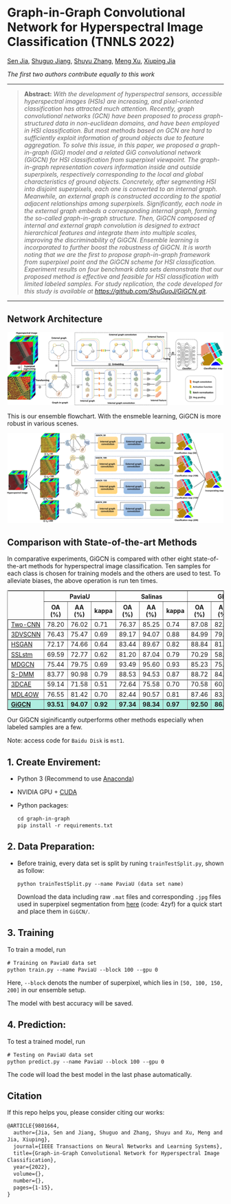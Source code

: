# Graph-in-Graph Convolutional Network for Hyperspectral Image Classification (TNNLS 2022)
<!-- [![winner](https://img.shields.io/badge/Winner-NTIRE_2022_Challenge_on_Spectral_Reconstruction_from_RGB-179bd3)](https://codalab.lisn.upsaclay.fr/competitions/721#learn_the_details)
[![arXiv](https://img.shields.io/badge/arxiv-paper-179bd3)](https://arxiv.org/abs/2204.07908)
[![zhihu](https://img.shields.io/badge/zhihu-知乎中文解读-179bd3)](https://zhuanlan.zhihu.com/p/501101943)
[![mst](https://img.shields.io/badge/CVPR-MST-179bd3)](https://github.com/caiyuanhao1998/MST)
![visitors](https://visitor-badge.glitch.me/badge?page_id=caiyuanhao1998/MST-plus-plus) -->

[Sen Jia](https://scholar.google.com.hk/citations?hl=zh-CN&user=UxbDMKoAAAAJ), [Shuguo Jiang](https://scholar.google.com.hk/citations?hl=zh-CN&user=B1YTGUgAAAAJ), [Shuyu Zhang](https://scholar.google.com.hk/citations?hl=zh-CN&user=O48TQQ4AAAAJ), [Meng Xu](https://scholar.google.com.hk/citations?hl=zh-CN&user=Hw1TFzQAAAAJ), [Xiuping Jia]()

*The first two authors contribute equally to this work*

<!-- #### News
- **2022.04.17 :** Our paper has been accepted by CVPRW 2022, code and models have been released. :rocket: 
- **2022.04.02 :** We win the **First** place of NTIRE 2022 Challenge on Spectral Reconstruction from RGB. :trophy: 

|             480 nm              |              520 nm              |              580 nm              |              660 nm              |
| :-----------------------------: | :------------------------------: | :------------------------------: | :------------------------------: |
| <img src="./figure/ARAD_1K_0912_channel9.gif"  height=170 width=170> | <img src="./figure/ARAD_1K_0912_channel13.gif" width=170 height=170> | <img src="./figure/ARAD_1K_0912_channel19.gif" width=170 height=170> |  <img src="./figure/ARAD_1K_0912_channel27.gif" width=170 height=170> | -->



<hr />

> **Abstract:** *With the development of hyperspectral sensors, accessible hyperspectral images (HSIs) are increasing, and pixel-oriented classification has attracted much attention. Recently, graph convolutional networks (GCN) have been proposed to process graph-structured data in non-euclidean domains, and have been employed in HSI classification. But most methods based on GCN are hard to sufficiently exploit information of ground objects due to feature aggregation. To solve this issue, in this paper, we proposed a graph-in-graph (GiG) model and a related GiG convolutional network (GiGCN) for HSI classification from superpixel viewpoint. The graph-in-graph representation covers information inside and outside superpixels, respectively corresponding to the local and global characteristics of ground objects. Concretely, after segmenting HSI into disjoint superpixels, each one is converted to an internal graph. Meanwhile, an external graph is constructed according to the spatial adjacent relationships among superpixels. Significantly, each node in the external graph embeds a corresponding internal graph, forming the so-called graph-in-graph structure. Then, GiGCN composed of internal and external graph convolution is designed to extract hierarchical features and integrate them into multiple scales, improving the discriminability of GiGCN. Ensemble learning is incorporated to further boost the robustness of GiGCN. It is worth noting that we are the first to propose graph-in-graph framework from superpixel point and the GiGCN scheme for HSI classification. Experiment results on four benchmark data sets demonstrate that our proposed method is effective and feasible for HSI classification with limited labeled samples. For study replication, the code developed for this study is available at https://github.com/ShuGuoJ/GiGCN.git.* 
<hr />



## Network Architecture
<!-- ![Illustration of GiGCN](figure/GiGCN.png) -->
<div aligh=center witdh="200"><img src="figure/GiGCN.png"></div>

This is our ensemble flowchart. With the ensmeble learning, GiGCN is more robust in various scenes.

<!-- ![Illustration of ensemble learning](figure/ensemble.png) -->
<img src="figure/ensemble.png" aligh=center witdh="50px">

## Comparison with State-of-the-art Methods
<!-- This repo is a baseline and toolbox containing 11 image restoration algorithms for Spectral Reconstruction. -->

<!-- We are going to enlarge our model zoo in the future. -->
In comparative experiments, GiGCN is compared with other eight state-of-the-art methods for hyperspectral image classification. Ten samples for each class is chosen for training models and the others are used to test. To alleviate biases, the above operation is run ten times.


<!-- <details close>
<summary><b>Supported algorithms:</b></summary>

* [x] [MST++](https://arxiv.org/abs/2111.07910) (CVPRW 2022)
* [x] [MST](https://arxiv.org/abs/2111.07910) (CVPR 2022)
* [x] [HDNet](https://arxiv.org/abs/2203.02149) (CVPR 2022)
* [x] [Restormer](https://arxiv.org/abs/2111.09881) (CVPR 2022)
* [x] [MPRNet](https://arxiv.org/abs/2102.02808) (CVPR 2021)
* [x] [HINet](https://arxiv.org/abs/2105.06086) (CVPRW 2021)
* [x] [MIRNet](https://arxiv.org/abs/2003.06792) (ECCV 2020)
* [x] [AWAN](https://arxiv.org/abs/2005.09305) (CVPRW 2020)
* [x] [HRNet](https://arxiv.org/abs/2005.04703) (CVPRW 2020)
* [x] [HSCNN+](https://openaccess.thecvf.com/content_cvpr_2018_workshops/w13/html/Shi_HSCNN_Advanced_CNN-Based_CVPR_2018_paper.html) (CVPRW 2018)
* [x] [EDSR](https://arxiv.org/abs/1707.02921) (CVPRW 2017)

</details> -->

<!-- ![comparison_fig](/figure/compare_fig.png) -->

<!-- ### Results on Pavia University (PaviaU) data set - Validation
|  Method   | OA (%) | AA (%) |    kappa    |    time    |
| :-------: | :--------: | :-------: | :--------: | :--------: |
|  [Two-CNN](https://openaccess.thecvf.com/content_cvpr_2018_workshops/w13/html/Shi_HSCNN_Advanced_CNN-Based_CVPR_2018_paper.html)   |    78.20    |  76.02   |   0.71   |   0.0588   |
|   [3DVSCNN](https://arxiv.org/abs/2005.04703)   |   76.43    |  75.47   |   0.69   |   0.0550   |
|   [HSGAN](https://arxiv.org/abs/1707.02921)    |    72.17    |  74.66   |   0.64   |   0.0437   |
|   [SSLstm](https://arxiv.org/abs/2005.09305)    |    69.59    |  72.77   |   0.62   |   0.0367   |
|   [MDGCN](https://arxiv.org/abs/2203.02149)   |    75.44    |  79.75   |   0.69   |   0.0317   |
|   [S-DMM](https://arxiv.org/abs/2105.06086)   |    83.77    |   90.98   |   0.79   |   0.0303   |
|  [3DCAE](https://arxiv.org/abs/2003.06792)   |    59.14    |   71.58   |   0.51   |   0.0274   |
| [MDL4OW](https://arxiv.org/abs/2111.09881) |   76.55    |   81.42   |   0.70   |   0.0274   |
|  [**GiGCN**](https://arxiv.org/abs/2102.02808)   |    93.51    |  94.07   |   0.92   |   0.0270   |

### Results on Salinas data set - Validation
|  Method   | OA (%) | AA (%) |    kappa    |    time    |
| :-------: | :--------: | :-------: | :--------: | :--------: |
|  [Two-CNN](https://openaccess.thecvf.com/content_cvpr_2018_workshops/w13/html/Shi_HSCNN_Advanced_CNN-Based_CVPR_2018_paper.html)   |    76.37    |  85.25   |   0.74   |   0.0588   |
|   [3DVSCNN](https://arxiv.org/abs/2005.04703)   |   89.17    |  94.07   |   0.88   |   0.0550   |
|   [HSGAN](https://arxiv.org/abs/1707.02921)    |    83.44    |  89.67   |   0.82   |   0.0437   |
|   [SSLstm](https://arxiv.org/abs/2005.09305)    |    81.20    |  87.04   |   0.79   |   0.0367   |
|   [MDGCN](https://arxiv.org/abs/2203.02149)   |    93.49    |  95.60   |   0.93   |   0.0317   |
|   [S-DMM](https://arxiv.org/abs/2105.06086)   |    88.53    |   94.53   |   0.87   |   0.0303   |
|  [3DCAE](https://arxiv.org/abs/2003.06792)   |    72.64    |   75.58   |   0.70   |   0.0274   |
| [MDL4OW](https://arxiv.org/abs/2111.09881) |   82.44    |   90.57   |   0.81   |   0.0274   |
|  [**GiGCN**](https://arxiv.org/abs/2102.02808)   |    97.34    |  98.34   |   0.97   |   0.0270   |

### Results on Yellow Riever Estuary (YRE) data set - Validation
|  Method   | OA (%) | AA (%) |    kappa    |    time    |
| :-------: | :--------: | :-------: | :--------: | :--------: |
|  [Two-CNN](https://openaccess.thecvf.com/content_cvpr_2018_workshops/w13/html/Shi_HSCNN_Advanced_CNN-Based_CVPR_2018_paper.html)   |    87.08    |  82.37   |   0.85   |   0.0588   |
|   [3DVSCNN](https://arxiv.org/abs/2005.04703)   |   84.99    |  79.02   |   0.83   |   0.0550   |
|   [HSGAN](https://arxiv.org/abs/1707.02921)    |    88.84    |  81.50   |   0.87   |   0.0437   |
|   [SSLstm](https://arxiv.org/abs/2005.09305)    |    70.29    |  58.55   |   0.66   |   0.0367   |
|   [MDGCN](https://arxiv.org/abs/2203.02149)   |    85.23    |  75.60   |   0.83   |   0.0317   |
|   [S-DMM](https://arxiv.org/abs/2105.06086)   |    88.72    |   84.20   |   0.87   |   0.0303   |
|  [3DCAE](https://arxiv.org/abs/2003.06792)   |    70.58    |   60.98   |   0.66   |   0.0274   |
| [MDL4OW](https://arxiv.org/abs/2111.09881) |   87.46    |   83.41   |   0.86   |   0.0274   |
|  [**GiGCN**](https://arxiv.org/abs/2102.02808)   |    92.50    |  86.52   |   0.91   |   0.0270   |

### Results on Yan Cheng (YC) data set - Validation
|  Method   | OA (%) | AA (%) |    kappa    |    time    |
| :-------: | :--------: | :-------: | :--------: | :--------: |
|  [Two-CNN](https://openaccess.thecvf.com/content_cvpr_2018_workshops/w13/html/Shi_HSCNN_Advanced_CNN-Based_CVPR_2018_paper.html)   |    85.20    |  81.18   |   0.82   |   0.0588   |
|   [3DVSCNN](https://arxiv.org/abs/2005.04703)   |   77.33    |  75.14   |   0.73   |   0.0550   |
|   [HSGAN](https://arxiv.org/abs/1707.02921)    |    92.74    |  88.46   |   0.91   |   0.0437   |
|   [SSLstm](https://arxiv.org/abs/2005.09305)    |    89.01    |  78.20   |   0.87   |   0.0367   |
|   [MDGCN](https://arxiv.org/abs/2203.02149)   |    92.28    |  88.09   |   0.91   |   0.0317   |
|   [S-DMM](https://arxiv.org/abs/2105.06086)   |    81.17    |   82.85   |   0.78   |   0.0303   |
|  [3DCAE](https://arxiv.org/abs/2003.06792)   |    70.65    |   81.47   |   0.68   |   0.0274   |
| [MDL4OW](https://arxiv.org/abs/2111.09881) |   93.65    |   94.98   |   0.92   |   0.0274   |
|  [**GiGCN**](https://arxiv.org/abs/2102.02808)   |    97.51    |  95.88   |   0.97   |   0.0270   | -->


<table border="1" width="98%">
<style>
th.head {border-style:none;}
</style>
<tr>
	<th rowspan="2" class="head"></th>
	<th colspan="3" align="center">PaviaU</th>
	<th colspan="3" align="center">Salinas</th>
  <th colspan="3" align="center">GF5</th>
  <th colspan="3" align="center">YC</th>
</tr>
<tr>
	<th>OA (%)</th>
  <th>AA (%)</th>
  <th>kappa</th>
  <th>OA (%)</th>
  <th>AA (%)</th>
  <th>kappa</th>
  <th>OA (%)</th>
  <th>AA (%)</th>
  <th>kappa</th>
  <th>OA (%)</th>
  <th>AA (%)</th>
  <th>kappa</th>
</tr>
<tr>
	<td><a href="https://github.com/ShuGuoJ/TwoCnn.git">Two-CNN</a></td>
	<td>78.20</td>
  <td>76.02</td>
  <td>0.71</td>
  <td>76.37</td>
  <td>85.25</td>
  <td>0.74</td>
  <td>87.08</td>
  <td>82.37</td>
  <td>0.85</td>
  <td>85.20</td>
  <td>81.18</td>
  <td>0.82</td>
</tr>
<tr>
	<td><a href="https://github.com/ShuGuoJ/3DVSCNN.git">3DVSCNN</a></td>
	<td>76.43</td>
  <td>75.47</td>
  <td>0.69</td>
  <td>89.17</td>
  <td>94.07</td>
  <td>0.88</td>
  <td>84.99</td>
  <td>79.02</td>
  <td>0.83</td>
  <td>77.33</td>
  <td>75.14</td>
  <td>0.73</td>
</tr>
<tr>
	<td><a href="">HSGAN</a></td>
	<td>72.17</td>
  <td>74.66</td>
  <td>0.64</td>
  <td>83.44</td>
  <td>89.67</td>
  <td>0.82</td>
  <td>88.84</td>
  <td>81.50</td>
  <td>0.87</td>
  <td>92.74</td>
  <td>88.46</td>
  <td>0.91</td>
</tr>
<tr>
	<td><a href="https://github.com/ShuGuoJ/SSLstm.git">SSLstm</a></td>
	<td>69.59</td>
  <td>72.77</td>
  <td>0.62</td>
  <td>81.20</td>
  <td>87.04</td>
  <td>0.79</td>
  <td>70.29</td>
  <td>58.55</td>
  <td>0.66</td>
  <td>89.01</td>
  <td>78.20</td>
  <td>0.87</td>
</tr>
<tr>
	<td><a href="">MDGCN</a></td>
	<td>75.44</td>
  <td>79.75</td>
  <td>0.69</td>
  <td>93.49</td>
  <td>95.60</td>
  <td>0.93</td>
  <td>85.23</td>
  <td>75.60</td>
  <td>0.83</td>
  <td>92.28</td>
  <td>88.09</td>
  <td>0.91</td>
</tr>
<tr>
	<td><a href="https://github.com/ShuGuoJ/S-DMM.git">S-DMM</a></td>
	<td>83.77</td>
  <td>90.98</td>
  <td>0.79</td>
  <td>88.53</td>
  <td>94.53</td>
  <td>0.87</td>
  <td>88.72</td>
  <td>84.20</td>
  <td>0.87</td>
  <td>81.17</td>
  <td>82.85</td>
  <td>0.78</td>
</tr>
<tr>
	<td><a href="https://github.com/ShuGuoJ/3DCAE-hyperspectral-classification.git">3DCAE</a></td>
	<td>59.14</td>
  <td>71.58</td>
  <td>0.51</td>
  <td>72.64</td>
  <td>75.58</td>
  <td>0.70</td>
  <td>70.58</td>
  <td>60.98</td>
  <td>0.66</td>
  <td>70.65</td>
  <td>81.47</td>
  <td>0.68</td>
</tr>
<tr>
	<td><a href="https://github.com/ShuGuoJ/MDL4OW.git">MDL4OW</a></td>
	<td>76.55</td>
  <td>81.42</td>
  <td>0.70</td>
  <td>82.44</td>
  <td>90.57</td>
  <td>0.81</td>
  <td>87.46</td>
  <td>83.41</td>
  <td>0.86</td>
  <td>93.65</td>
  <td>94.98</td>
  <td>0.92</td>
</tr>
<tr bgcolor=#AFEEE>
	<td><b><a href="https://github.com/ShuGuoJ/GiGCN.git">GiGCN</a></b></td>
	<td><b>93.51</b></td>
  <td><b>94.07</b></td>
  <td><b>0.92</b></td>
  <td><b>97.34</b></td>
  <td><b>98.34</b></td>
  <td><b>0.97</b></td>
  <td><b>92.50</b></td>
  <td><b>86.52</b></td>
  <td><b>0.91</b></td>
  <td><b>97.51</b></td>
  <td><b>95.88</b></td>
  <td><b>0.97</b></td>
</tr>
</table>

Our GiGCN siginificantly outperforms other methods especially when labeled samples are a few.

Note: access code for `Baidu Disk` is `mst1`.

## 1. Create Envirement:

- Python 3 (Recommend to use [Anaconda](https://www.anaconda.com/download/#linux))

- NVIDIA GPU + [CUDA](https://developer.nvidia.com/cuda-downloads)

- Python packages:

  ```shell
  cd graph-in-graph
  pip install -r requirements.txt
  ```

## 2. Data Preparation:

- Before trainig, every data set is split by runing `trainTestSplit.py`, shown as follow:

  ```shell
  python trainTestSplit.py --name PaviaU (data set name)
  ```
  Download the data including raw `.mat` files and corresponding `.jpg` files used in superpixel segmentation from <a href="https://pan.baidu.com/s/1In_ySXoMG7DP5Q1hEyOzXA">here</a> (code: 4zyf) for a quick start and place them in `GiGCN/`.

## 3. Training

To train a model, run

```shell
# Training on PaviaU data set
python train.py --name PaviaU --block 100 --gpu 0
```
Here, `--block` denots the number of superpixel, which lies in `[50, 100, 150, 200]` in our ensemble setup.

The model with best accuracy will be saved.

## 4. Prediction:

To test a trained model, run 

```shell
# Testing on PaviaU data set
python predict.py --name PaviaU --block 100 --gpu 0
```
The code will load the best model in the last phase automatically.


## Citation
If this repo helps you, please consider citing our works:


```
@ARTICLE{9801664,
  author={Jia, Sen and Jiang, Shuguo and Zhang, Shuyu and Xu, Meng and Jia, Xiuping},
  journal={IEEE Transactions on Neural Networks and Learning Systems}, 
  title={Graph-in-Graph Convolutional Network for Hyperspectral Image Classification}, 
  year={2022},
  volume={},
  number={},
  pages={1-15},
}
```
